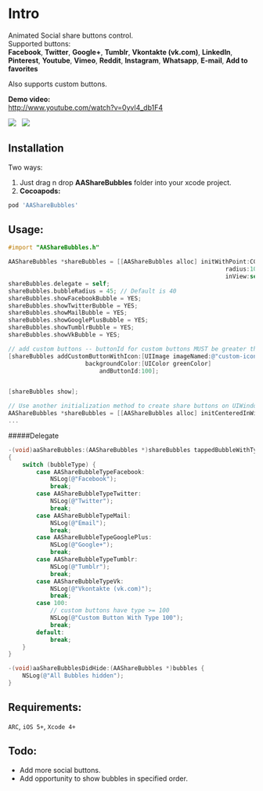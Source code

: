 Intro
==============

Animated Social share buttons control.<br>
Supported buttons:<br><b>Facebook</b>,  <b>Twitter</b>,  <b>Google+</b>, <b>Tumblr</b>, <b>Vkontakte (vk.com)</b>, <b>LinkedIn</b>, <b>Pinterest</b>, <b>Youtube</b>, <b>Vimeo</b>, <b>Reddit</b>, <b>Instagram</b>, <b>Whatsapp</b>, <b>E-mail</b>, <b>Add to favorites</b>

Also supports custom buttons.

**Demo video:**<br>
http://www.youtube.com/watch?v=0yvl4_db1F4

<img src="http://mixdesign.kz/external/media/AAShareBubbles/bubbles.png?1"/>&nbsp;&nbsp;
<img src="http://mixdesign.kz/external/media/AAShareBubbles/abay2.png"/>

Installation
------

Two ways:<br>
1. Just drag n drop **AAShareBubbles** folder into your xcode project.<br>
2. **Cocoapods:**
```ruby
pod 'AAShareBubbles'
```
Usage:
------
```objective-c
#import "AAShareBubbles.h"
```
```objective-c
AAShareBubbles *shareBubbles = [[AAShareBubbles alloc] initWithPoint:CGPointMake(100, 100)
                                                              radius:100
                                                              inView:self.view];
shareBubbles.delegate = self;
shareBubbles.bubbleRadius = 45; // Default is 40
shareBubbles.showFacebookBubble = YES;
shareBubbles.showTwitterBubble = YES;
shareBubbles.showMailBubble = YES;
shareBubbles.showGooglePlusBubble = YES;
shareBubbles.showTumblrBubble = YES;
shareBubbles.showVkBubble = YES;

// add custom buttons -- buttonId for custom buttons MUST be greater than or equal to 100
[shareBubbles addCustomButtonWithIcon:[UIImage imageNamed:@"custom-icon"]
                      backgroundColor:[UIColor greenColor]
                          andButtonId:100];


[shareBubbles show];

// Use another initialization method to create share buttons on UIWindow instance (at the center)
AAShareBubbles *shareBubbles = [[AAShareBubbles alloc] initCenteredInWindowWithRadius:100];
...
````
#####Delegate
```objective-c
-(void)aaShareBubbles:(AAShareBubbles *)shareBubbles tappedBubbleWithType:(AAShareBubbleType)bubbleType
{
    switch (bubbleType) {
        case AAShareBubbleTypeFacebook:
            NSLog(@"Facebook");
            break;
        case AAShareBubbleTypeTwitter:
            NSLog(@"Twitter");
            break;
        case AAShareBubbleTypeMail:
            NSLog(@"Email");
            break;
        case AAShareBubbleTypeGooglePlus:
            NSLog(@"Google+");
            break;
        case AAShareBubbleTypeTumblr:
            NSLog(@"Tumblr");
            break;
        case AAShareBubbleTypeVk:
            NSLog(@"Vkontakte (vk.com)");
            break;
        case 100:
            // custom buttons have type >= 100
            NSLog(@"Custom Button With Type 100");
            break;
        default:
            break;
    }
}

-(void)aaShareBubblesDidHide:(AAShareBubbles *)bubbles {
    NSLog(@"All Bubbles hidden");
}

```

Requirements:
------------
`ARC`, `iOS 5+`, `Xcode 4+`


Todo:
-------
- Add more social buttons.
- Add opportunity to show bubbles in specified order.
